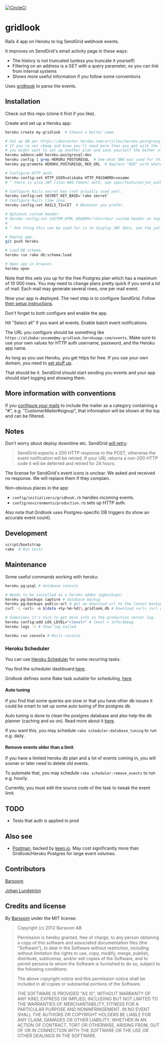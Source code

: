 [![CircleCi](https://circleci.com/gh/barsoom/gridlook.svg?style=shield)](https://circleci.com/gh/barsoom/gridlook)
# gridlook

Rails 4 app on Heroku to log SendGrid webhook events.

It improves on SendGrid's email activity page in these ways:

  * The history is not truncated (unless you truncate it yourself)
  * Filtering on an address is a GET with a query parameter, so you can link from internal systems
  * Shows more useful information if you follow some conventions

Uses [gridhook](https://github.com/injekt/gridhook) to parse the events.

## Installation

Check out this repo (clone it first if you like).

Create and set up a Heroku app:

```bash
heroku create my-gridlook  # Choose a better name.

# Set up DB per https://devcenter.heroku.com/articles/heroku-postgresql
# If you're not cheap and know you'll need more than you get with the free plan,
# you might want to set up another plan and save yourself the bother of a plan migration.
heroku addons:add heroku-postgresql:dev
heroku config | grep HEROKU_POSTGRESQL  # See what ENV was used for this DB.
heroku pg:promote HEROKU_POSTGRESQL_RED_URL  # Replace "RED" with whatever ENV was used.

# Configure HTTP auth.
heroku config:set HTTP_USER=alibaba HTTP_PASSWORD=sesame
# ^ there is also JWT (Json Web Token) auth, see spec/features/jwt_authentication_spec.rb

# Configure Rails secret key (not actually used yet).
heroku config:set SECRET_KEY_BASE=`rake secret`
# Configure Rails time zone.
heroku config:set RAILS_TZ=CET  # Whatever you prefer.

# Optional custom header:
# heroku config:set CUSTOM_HTML_HEADER="<div>Your custom header on top of the page, can include ERB like <%= params[:action] %></div>"
#
# ^ One thing this can be used for is to display JWT data, see the jwt_authentication gem for docs on the available session data.

# Deploy app.
git push heroku

# Load DB schema.
heroku run rake db:schema:load

# Open app in browser.
heroku open
```

Note that this sets you up for the free Postgres plan which has a maximum of 10 000 rows. You may need to change plans pretty quick if you send a lot of mail. Each mail may generate several rows, one per mail event.

Now your app is deployed. The next step is to configure SendGrid. Follow [their setup instructions](http://sendgrid.com/docs/API_Reference/Webhooks/event.html).

Don't forget to both configure and enable the app.

Hit "Select all" if you want all events. Enable batch event notifications.

The URL you configure should be something like `https://alibaba:sesame@my-gridlook.herokuapp.com/events`. Make sure to use your own values for HTTP auth username, password, and the Heroku app name.

As long as you use Heroku, you get https for free. If you use your own domain, you need to [set stuff up](https://devcenter.heroku.com/articles/ssl).

That should be it. SendGrid should start sending you events and your app should start logging and showing them.

## More information with conventions

If you [configure your mails](http://thepugautomatic.com/2012/08/sendgrid-metadata-and-rails/) to include the mailer as a category containing a "#", e.g. "CustomerMailer#signup", that information will be shown at the top and can be filtered.

## Notes

Don't worry about deploy downtime etc. SendGrid [will retry](http://sendgrid.com/docs/API_Reference/Webhooks/event.html#-Requests):

> SendGrid expects a 200 HTTP response to the POST, otherwise the event notification will be retried.
> If your URL returns a non-200 HTTP code it will be deferred and retried for 24 hours.

The license for SendGrid's event icons is unclear. We asked and received no response. We will replace them if they complain.

Non-obvious places in the app:

* `config/initializers/gridhook.rb` handles incoming events.
* `config/environments/production.rb` sets up HTTP auth.

Also note that Gridlook uses Postgres-specific DB triggers (to show an accurate event count).

## Development
```bash
script/bootstrap
rake  # Run tests
```
## Maintenance

Some useful commands working with heroku:
```bash
heroku pg:psql # database console

# Needs to be installed as a heroku addon (pgbackups)
heroku pg:backups capture # database backup
heroku pg:backups public-url # get an download url to the latest backup
curl -L <url> -o $(date +%y-%m-%d)\_gridlook_db # Download <url> (url given by heroku pg:backups public-url) with format: year-month-day_gridlook_db

# Sometimes it's nice to get more info in the production server log.
heroku config:add LOG_LEVEL="<level>" # level = info/debug
heroku logs -t # Show log tailed

heroku run console # Rails console
```

### Heroku Scheduler

You can use [Heroku Scheduler](https://devcenter.heroku.com/articles/scheduler) for some recurring tasks.

You find the scheduler dashboard [here](https://scheduler.heroku.com/dashboard).

Gridlook defines some Rake task suitable for scheduling, [here](https://github.com/barsoom/gridlook/blob/master/lib/tasks/scheduler.rake).

#### Auto tuning

If you find that some queries are slow or that you have other db issues it could be smart to set up some auto tuning of the postgres db.

Auto tuning is done to clean the postgres database and also help the db planner (caching and so on). Read more about it [here](https://devcenter.heroku.com/articles/heroku-postgres-database-tuning).

If you want this, you may schedule `rake scheduler:database_tuning` to run e.g. daily.


#### Remove events older than a limit

If you have a limited heroku db plan and a lot of events coming in, you will sooner or later need to delete old events.

To automate that, you may schedule `rake scheduler:remove_events` to run e.g. hourly.

Currently, you must edit the source code of the task to tweak the event limit.

## TODO

* Tests that auth is applied in prod

## Also see

* [Postman](https://github.com/mynewsdesk/postman), backed by [keen.io](https://keen.io). May cost significantly more than Gridlook/Heroku Postgres for large event volumes.

## Contributors

[Barsoom](http://barsoom.se)

[Johan Lundström](https://github.com/johanlunds)

## Credits and license

By [Barsoom](http://barsoom.se) under the MIT license:

>  Copyright (c) 2012 Barsoom AB
>
>  Permission is hereby granted, free of charge, to any person obtaining a copy
>  of this software and associated documentation files (the "Software"), to deal
>  in the Software without restriction, including without limitation the rights
>  to use, copy, modify, merge, publish, distribute, sublicense, and/or sell
>  copies of the Software, and to permit persons to whom the Software is
>  furnished to do so, subject to the following conditions:
>
>  The above copyright notice and this permission notice shall be included in
>  all copies or substantial portions of the Software.
>
>  THE SOFTWARE IS PROVIDED "AS IS", WITHOUT WARRANTY OF ANY KIND, EXPRESS OR
>  IMPLIED, INCLUDING BUT NOT LIMITED TO THE WARRANTIES OF MERCHANTABILITY,
>  FITNESS FOR A PARTICULAR PURPOSE AND NONINFRINGEMENT. IN NO EVENT SHALL THE
>  AUTHORS OR COPYRIGHT HOLDERS BE LIABLE FOR ANY CLAIM, DAMAGES OR OTHER
>  LIABILITY, WHETHER IN AN ACTION OF CONTRACT, TORT OR OTHERWISE, ARISING FROM,
>  OUT OF OR IN CONNECTION WITH THE SOFTWARE OR THE USE OR OTHER DEALINGS IN
>  THE SOFTWARE.
